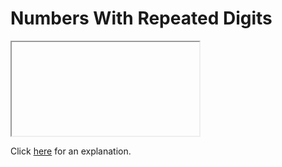 # Numbers With Repeated Digits 

<iframe></iframe>

Click [here](Explanation.md) for an explanation.

